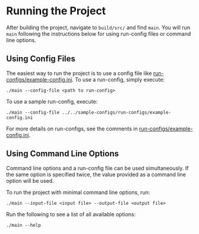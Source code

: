 Running the Project
=========
After building the project, navigate to `build/src/` and find `main`. You will run `main` following the instructions below for using run-config files or command line options.

## Using Config Files
The easiest way to run the project is to use a config file like [run-configs/example-config.ini](run-configs/example-config.ini). To use a run-config, simply execute:

```
./main --config-file <path to run-config>
```

To use a sample run-config, execute:


```
./main --config-file ../../sample-configs/run-configs/example-config.ini
```

For more details on run-configs, see the comments in [run-configs/example-config.ini](run-configs/example-config.ini).

## Using Command Line Options

Command line options and a run-config file can be used simultaneously. If the same option is specified twice, the value provided as a command line option will be used.

To run the project with minimal command line options, run:

```
./main --input-file <input file> --output-file <output file>
```

Run the following to see a list of all available options:

```
./main --help
```